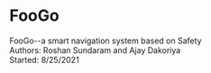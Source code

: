# FooGo
FooGo--a smart navigation system based on Safety  
Authors: Roshan Sundaram and Ajay Dakoriya  
Started: 8/25/2021
